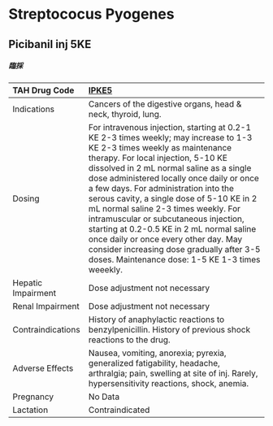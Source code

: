 # Streptococus Pyogenes

## Picibanil inj 5KE

##### 臨採

| TAH Drug Code      | [IPKE5](https://www.tahsda.org.tw/drugs/hissearch.php?drug_code=IPKE5)                                                                                                                                                                                                                                                                                                                                                                                                                                                                                                                                            |
|:-------------------|:------------------------------------------------------------------------------------------------------------------------------------------------------------------------------------------------------------------------------------------------------------------------------------------------------------------------------------------------------------------------------------------------------------------------------------------------------------------------------------------------------------------------------------------------------------------------------------------------------------------|
| Indications        | Cancers of the digestive organs, head & neck, thyroid, lung.                                                                                                                                                                                                                                                                                                                                                                                                                                                                                                                                                      |
| Dosing             | For intravenous injection, starting at 0.2-1 KE 2-3 times weekly; may increase to 1-3 KE 2-3 times weekly as maintenance therapy. For local injection, 5-10 KE dissolved in 2 mL normal saline as a single dose administered locally once daily or once a few days. For administration into the serous cavity, a single dose of 5-10 KE in 2 mL normal saline 2-3 times weekly. For intramuscular or subcutaneous injection, starting at 0.2-0.5 KE in 2 mL normal saline once daily or once every other day. May consider increasing dose gradually after 3-5 doses. Maintenance dose: 1-5 KE 1-3 times weeekly. |
| Hepatic Impairment | Dose adjustment not necessary                                                                                                                                                                                                                                                                                                                                                                                                                                                                                                                                                                                     |
| Renal Impairment   | Dose adjustment not necessary                                                                                                                                                                                                                                                                                                                                                                                                                                                                                                                                                                                     |
| Contraindications  | History of anaphylactic reactions to benzylpenicillin. History of previous shock reactions to the drug.                                                                                                                                                                                                                                                                                                                                                                                                                                                                                                           |
| Adverse Effects    | Nausea, vomiting, anorexia; pyrexia, generalized fatigability, headache, arthralgia; pain, swelling at site of inj. Rarely, hypersensitivity reactions, shock, anemia.                                                                                                                                                                                                                                                                                                                                                                                                                                            |
| Pregnancy          | No Data                                                                                                                                                                                                                                                                                                                                                                                                                                                                                                                                                                                                           |
| Lactation          | Contraindicated                                                                                                                                                                                                                                                                                                                                                                                                                                                                                                                                                                                                   |

